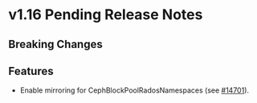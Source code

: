 # v1.16 Pending Release Notes

## Breaking Changes


## Features

- Enable mirroring for CephBlockPoolRadosNamespaces (see [#14701](https://github.com/rook/rook/pull/14701)).
